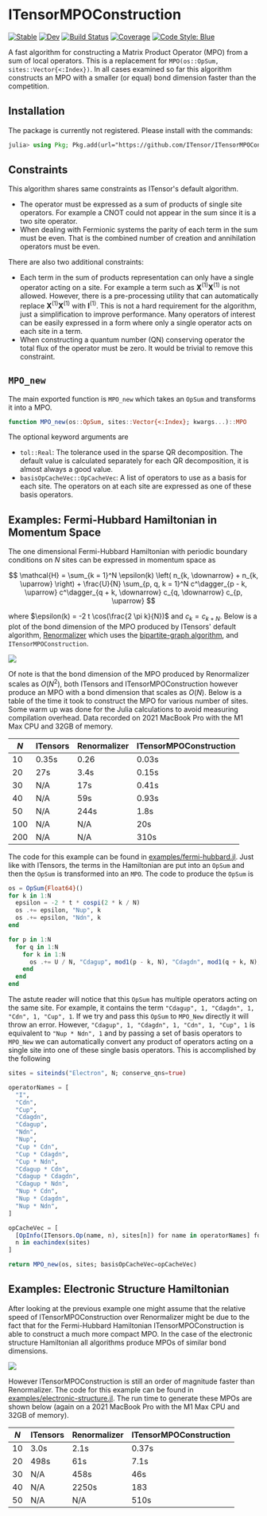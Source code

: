 # ITensorMPOConstruction

[![Stable](https://img.shields.io/badge/docs-stable-blue.svg)](https://ITensor.github.io/ITensorMPOConstruction.jl/stable/)
[![Dev](https://img.shields.io/badge/docs-dev-blue.svg)](https://ITensor.github.io/ITensorMPOConstruction.jl/dev/)
[![Build Status](https://github.com/ITensor/ITensorMPOConstruction.jl/actions/workflows/CI.yml/badge.svg?branch=main)](https://github.com/ITensor/ITensorMPOConstruction.jl/actions/workflows/CI.yml?query=branch%3Amain)
[![Coverage](https://codecov.io/gh/ITensor/ITensorMPOConstruction.jl/branch/main/graph/badge.svg)](https://codecov.io/gh/ITensor/ITensorMPOConstruction.jl)
[![Code Style: Blue](https://img.shields.io/badge/code%20style-blue-4495d1.svg)](https://github.com/invenia/BlueStyle)

A fast algorithm for constructing a Matrix Product Operator (MPO) from a sum of local operators. This is a replacement for `MPO(os::OpSum, sites::Vector{<:Index})`. In all cases examined so far this algorithm constructs an MPO with a smaller (or equal) bond dimension faster than the competition.

## Installation

The package is currently not registered. Please install with the commands:
```julia
julia> using Pkg; Pkg.add(url="https://github.com/ITensor/ITensorMPOConstruction.jl.git")
```

## Constraints

This algorithm shares same constraints as ITensor's default algorithm.

* The operator must be expressed as a sum of products of single site operators. For example a CNOT could not appear in the sum since it is a two site operator.
* When dealing with Fermionic systems the parity of each term in the sum must be even. That is the combined number of creation and annihilation operators must be even.

There are also two additional constraints:

* Each term in the sum of products representation can only have a single operator acting on a site. For example a term such as $\mathbf{X}^{(1)} \mathbf{X}^{(1)}$ is not allowed. However, there is a pre-processing utility that can automatically replace $\mathbf{X}^{(1)} \mathbf{X}^{(1)}$ with $\mathbf{I}^{(1)}$. This is not a hard requirement for the algorithm, just a simplification to improve performance. Many operators of interest can be easily expressed in a form where only a single operator acts on each site in a term. 
* When constructing a quantum number (QN) conserving operator the total flux of the operator must be zero. It would be trivial to remove this constraint.

## `MPO_new`

The main exported function is `MPO_new` which takes an `OpSum` and transforms it into a MPO.

```julia
function MPO_new(os::OpSum, sites::Vector{<:Index}; kwargs...)::MPO
```

The optional keyword arguments are
* `tol::Real`: The tolerance used in the sparse QR decomposition. The default value is calculated separately for each QR decomposition, it is almost always a good value.
* `basisOpCacheVec::OpCacheVec`: A list of operators to use as a basis for each site. The operators on at each site are expressed as one of these basis operators.

## Examples: Fermi-Hubbard Hamiltonian in Momentum Space

The one dimensional Fermi-Hubbard Hamiltonian with periodic boundary conditions on $N$ sites can be expressed in momentum space as

$$
\mathcal{H} = \sum_{k = 1}^N \epsilon(k) \left( n_{k, \downarrow} + n_{k, \uparrow} \right) + \frac{U}{N} \sum_{p, q, k = 1}^N c^\dagger_{p - k, \uparrow} c^\dagger_{q + k, \downarrow} c_{q, \downarrow} c_{p, \uparrow}
$$

where $\epsilon(k) = -2 t \cos(\frac{2 \pi k}{N})$ and $c_k = c_{k + N}$. Below is a plot of the bond dimension of the MPO produced by ITensors' default algorithm, [Renormalizer](https://github.com/shuaigroup/Renormalizer) which uses the [bipartite-graph algorithm](https://doi.org/10.1063/5.0018149), and `ITensorMPOConstruction`.

![](./docs/plot-generators/fh.png)

Of note is that the bond dimension of the MPO produced by Renormalizer scales as $O(N^2)$, both ITensors and ITensorMPOConstruction however produce an MPO with a bond dimension that scales as $O(N)$. Below is a table of the time it took to construct the MPO for various number of sites. Some warm up was done for the Julia calculations to avoid measuring compilation overhead. Data recorded on 2021 MacBook Pro with the M1 Max CPU and 32GB of memory.

| $N$ | ITensors | Renormalizer | ITensorMPOConstruction |
|-----|----------|--------------|------------------------|
| 10  | 0.35s    | 0.26         | 0.03s                  |
| 20  | 27s      | 3.4s         | 0.15s                  |
| 30  | N/A      | 17s          | 0.41s                  |
| 40  | N/A      | 59s          | 0.93s                  |
| 50  | N/A      | 244s         | 1.8s                   |
| 100 | N/A      | N/A          | 20s                    |
| 200 | N/A      | N/A          | 310s                   |


The code for this example can be found in [examples/fermi-hubbard.jl](https://github.com/ITensor/ITensorMPOConstruction.jl/blob/main/examples/fermi-hubbard.jl). Just like with ITensors, the terms in the Hamiltonian are put into an `OpSum` and then the `OpSum` is transformed into an `MPO`. The code to produce the `OpSum` is

```julia
os = OpSum{Float64}()
for k in 1:N
  epsilon = -2 * t * cospi(2 * k / N)
  os .+= epsilon, "Nup", k
  os .+= epsilon, "Ndn", k
end

for p in 1:N
  for q in 1:N
    for k in 1:N
      os .+= U / N, "Cdagup", mod1(p - k, N), "Cdagdn", mod1(q + k, N), "Cdn", q, "Cup", p
    end
  end
end
```

The astute reader will notice that this `OpSum` has multiple operators acting on the same site. For example, it contains the term `"Cdagup", 1, "Cdagdn", 1, "Cdn", 1, "Cup", 1`. If we try and pass this `OpSum` to `MPO_New` directly it will throw an error. However, `"Cdagup", 1, "Cdagdn", 1, "Cdn", 1, "Cup", 1` is equivalent to `"Nup * Ndn", 1` and by passing a set of basis operators to `MPO_New` we can automatically convert any product of operators acting on a single site into one of these single basis operators. This is accomplished by the following

```julia
sites = siteinds("Electron", N; conserve_qns=true)

operatorNames = [
  "I",
  "Cdn",
  "Cup",
  "Cdagdn",
  "Cdagup",
  "Ndn",
  "Nup",
  "Cup * Cdn",
  "Cup * Cdagdn",
  "Cup * Ndn",
  "Cdagup * Cdn",
  "Cdagup * Cdagdn",
  "Cdagup * Ndn",
  "Nup * Cdn",
  "Nup * Cdagdn",
  "Nup * Ndn",
]

opCacheVec = [
  [OpInfo(ITensors.Op(name, n), sites[n]) for name in operatorNames] for
  n in eachindex(sites)
]

return MPO_new(os, sites; basisOpCacheVec=opCacheVec)
```

## Examples: Electronic Structure Hamiltonian

After looking at the previous example one might assume that the relative speed of ITensorMPOConstruction over Renormalizer might be due to the fact that for the Fermi-Hubbard Hamiltonian ITensorMPOConstruction is able to construct a much more compact MPO. In the case of the electronic structure Hamiltonian all algorithms produce MPOs of similar bond dimensions.

![](./docs/plot-generators/es.png)

However ITensorMPOConstruction is still an order of magnitude faster than Renormalizer. The code for this example can be found in [examples/electronic-structure.jl](https://github.com/ITensor/ITensorMPOConstruction.jl/blob/main/examples/electronic-structure.jl). The run time to generate these MPOs are shown below (again on a 2021 MacBook Pro with the M1 Max CPU and 32GB of memory).

| $N$ | ITensors | Renormalizer | ITensorMPOConstruction |
|-----|----------|--------------|------------------------|
| 10  | 3.0s     | 2.1s         | 0.37s                  |
| 20  | 498s     | 61s          | 7.1s                   |
| 30  | N/A      | 458s         | 46s                    |
| 40  | N/A      | 2250s        | 183                    |
| 50  | N/A      | N/A          | 510s                   |
